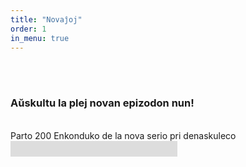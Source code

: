 ```yaml
---
title: "Novaĵoj"
order: 1
in_menu: true
---
```

<br>
<br>
<h3>Aŭskultu la plej novan epizodon nun!</h3> 
<br>
<p1>Parto 200 Enkonduko de la nova serio pri denaskuleco</p1>
<div style="position:relative;width:267px;height:25px;overflow:hidden;">
<div style="position:absolute;top:-276px;left:-2px">
<iframe width="300" height="300"
src="https://www.youtube.com/embed/uXQOGpwU0Tg?rel=0">
</iframe>
</div>
</div> 